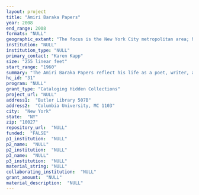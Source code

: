 ```yaml
--- 
layout: project 
title: "Amiri Baraka Papers"
year: 2008
end_range: 2008
formats: "NULL"
geographic_extant: "The focus is the New York City metropolitan area; however, correspondence and subjects include the United Kingdom, Western Europe, and the Caribbean."
institution: "NULL"
institution_type: "NULL"
primary_contact: "Karen Kapp"
size: "255 linear feet"
start_range: "1960"
summary: "The Amiri Baraka Papers reflect his life as a poet, writer, and activist. Indeed they chronicle the social movements and issues that gave shape to his world view. The collection is rich with correspondence from the 1960s to the present, including exchanges with James Baldwin, Allen Ginsberg, Nina Simone, Ruby Dee, Quincy Jones, Maya Angelou, Diane DiPrima, Charles Olsen, Fielding Dawson, Vincent Smith, Russell Cinique, and Julian Bond, among many others. Also present are drafts, sketches, and notes for Baraka’s generous literary corpus, including manuscripts and manuscript versions of published and unpublished work from the 1960s to the present, including some fifty notebooks in which researchers can track Baraka’s ideas for poems, plays, art, jazz, criticism, and political pieces in holograph jottings, sketches, illustrations. For more than twenty years, Baraka hosted informal readings and jam sessions in the basement of his Newark home, many of which were recorded. Writers and artists captured in these unreleased tapes include: Allen Ginsberg, Nikki Giovanni, Sonia Sanchez, Larry Neal, Sun Ra, Lauren Hill, Michael McClure, Miki Pinero, Max Roach, David Murray, Abbey Lincoln, the Blue Ark Band, Kilmako Blues People, and many others. Also included: printed ephemera relating to demonstrations, protests, and political campaigns; benefits and performances; as well as numerous fugitive periodicals produced by Baraka and community groups in Newark and New York."
hc_id: "31"
program: "NULL"
grant_type: "Cataloging Hidden Collections"
project_url: "NULL"
address1:  "Butler Library 507B"
address2:  "Columbia University, MC 1103"
city:  "New York"
state:  "NY"
zip: "10027"
repository_url:  "NULL"
funded:  "FALSE"
p1_institution:  "NULL"
p2_name:  "NULL"
p2_institution:  "NULL"
p3_name:  "NULL"
p3_institution:  "NULL"
material_string: "NULL"
collaborating_institution:  "NULL"
grant_amount:  "NULL"
material_description:  "NULL"
---
```

